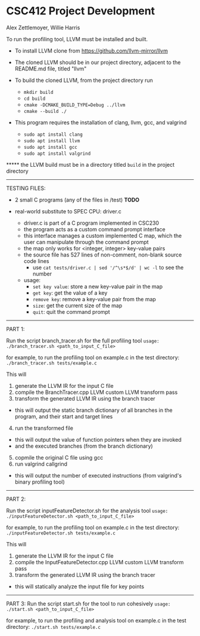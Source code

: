 # CSC412 Project Development
Alex Zettlemoyer, Willie Harris

To run the profiling tool, LLVM must be installed and built.

* To install LLVM clone from https://github.com/llvm-mirror/llvm
* The cloned LLVM should be in our project directory, adjacent to the README.md file, titled "llvm"

* To build the cloned LLVM, from the project directory run

    - `mkdir build`
    - `cd build`
    - `cmake -DCMAKE_BUILD_TYPE=Debug ../llvm`
    - `cmake --build ./`

* This program requires the installation of clang, llvm, gcc, and valgrind

    - `sudo apt install clang`
    - `sudo apt install llvm`
    - `sudo apt install gcc`
    - `sudo apt install valgrind`

***** the LLVM build must be in a directory titled `build` in the project directory

_______
TESTING FILES:

* 2 small C programs (any of the files in /test) **TODO**

* real-world substitute to SPEC CPU: driver.c
    - driver.c is part of a C program implemented in CSC230
    - the program acts as a custom command prompt interface
    - this interface manages a custom implemented C map, which the user can manipulate through the command prompt
    - the map only works for <integer, integer> key-value pairs
    - the source file has 527 lines of non-comment, non-blank source code lines
        - use `cat tests/driver.c | sed '/^\s*$/d' | wc -l` to see the number
    - usage:
        - `set key value`: store a new key-value pair in the map
        - `get key`:          get the value of a key
        - `remove key`:       remove a key-value pair from the map
        - `size`:             get the current size of the map
        - `quit`:             quit the command prompt


_______
PART 1:

Run the script branch_tracer.sh for the full profiling tool
    `usage: ./branch_tracer.sh <path_to_input_C_file>`

for example, to run the profiling tool on example.c in the test directory:
    `./branch_tracer.sh tests/example.c`

This will
1. generate the LLVM IR for the input C file
2. compile the BranchTracer.cpp LLVM custom LLVM transform pass
3. transform the generated LLVM IR using the branch tracer
- this will output the static branch dictionary of all branches in the program, and their start and target lines
4. run the transformed file
- this will output the value of function pointers when they are invoked
- and the executed branches (from the branch dictionary)
5. copmile the original C file using gcc
6. run valgrind callgrind
- this will output the number of executed instructions (from valgrind's binary profiling tool)

_______
PART 2:

Run the script inputFeatureDetector.sh for the analysis tool
    `usage: ./inputFeatureDetector.sh <path_to_input_C_file>`

for example, to run the profiling tool on example.c in the test directory:
    `./inputFeatureDetector.sh tests/example.c`

This will
1. generate the LLVM IR for the input C file
2. compile the InputFeatureDetector.cpp LLVM custom LLVM transform pass
3. transform the generated LLVM IR using the branch tracer
- this will statically analyze the input file for key points

_______
PART 3:
Run the script start.sh for the tool to run cohesively
    `usage: ./start.sh <path_to_input_C_file>`

for example, to run the profiling and analysis tool on example.c in the test directory:
    `./start.sh tests/example.c`
